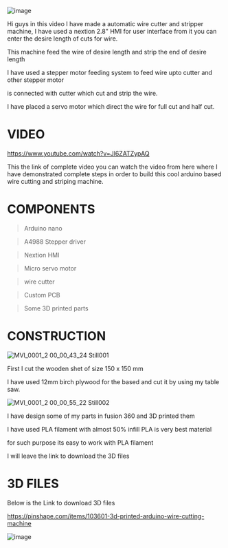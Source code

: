 

![image](https://user-images.githubusercontent.com/19898602/125561367-8227639a-4998-40e0-86e8-33341bd31287.png)


Hi guys in this video I have made a automatic wire cutter and stripper machine,
I have used a nextion 2.8" HMI for user interface from it you can enter the desire length of cuts for wire.

This machine feed the wire of desire length and strip the end of desire length 

I have used a stepper motor feeding system to feed wire upto cutter and other stepper motor

is connected with cutter which cut and strip the wire.

I have placed a servo motor which direct the wire for full cut and half cut.

# VIDEO 

https://www.youtube.com/watch?v=Jl6ZATZypAQ

This the link of complete video you can watch the video from here where I have demonstrated complete steps in 
order to build this cool arduino based wire cutting and striping machine.

# COMPONENTS 

> Arduino nano


> A4988 Stepper driver


> Nextion HMI


> Micro servo motor


> wire cutter


> Custom PCB


> Some 3D printed parts



# CONSTRUCTION

![MVI_0001_2 00_00_43_24 Still001](https://user-images.githubusercontent.com/19898602/125562898-dddd6813-8214-4017-b9c6-6dda569d8615.jpg)

First I cut the wooden shet of size 150 x 150 mm 

I have used 12mm birch plywood for the  based and cut it by using my table saw.

![MVI_0001_2 00_00_55_22 Still002](https://user-images.githubusercontent.com/19898602/125563000-37ebf034-b059-4cff-abeb-177ae8a65653.jpg)

I have design some of my parts in fusion 360 and 3D printed them

I have used PLA filament with almost 50% infill PLA is very best material

for such purpose its easy to work with PLA filament 

I will leave the link to download the 3D files


# 3D FILES

Below is the Link to download 3D files

https://pinshape.com/items/103601-3d-printed-arduino-wire-cutting-machine

![image](https://user-images.githubusercontent.com/19898602/125563332-bc9515ac-77fd-4678-af30-deb6a63565f0.png)







